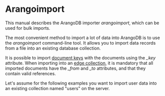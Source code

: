 Arangoimport
============

This manual describes the ArangoDB importer _arangoimport_, which can be used for
bulk imports.

The most convenient method to import a lot of data into ArangoDB is to use the
*arangoimport* command-line tool. It allows you to import data records from a file
into an existing database collection.

It is possible to import [document keys](../../Appendix/Glossary.md#document-key) with the documents using the *_key*
attribute. When importing into an [edge collection](../../Appendix/Glossary.md#edge-collection), it is mandatory that all
imported documents have the *_from* and *_to* attributes, and that they contain
valid references.

Let's assume for the following examples you want to import user data into an
existing collection named "users" on the server.
